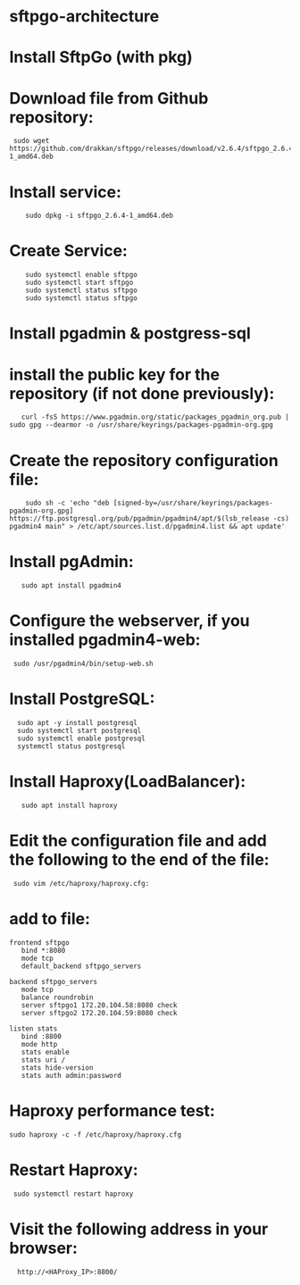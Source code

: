 # sftpgo-architecture



  # Install SftpGo (with pkg)
 
 # Download file from Github repository:
     sudo wget https://github.com/drakkan/sftpgo/releases/download/v2.6.4/sftpgo_2.6.4-1_amd64.deb

 # Install service:
        sudo dpkg -i sftpgo_2.6.4-1_amd64.deb

 # Create Service:
        sudo systemctl enable sftpgo
        sudo systemctl start sftpgo
        sudo systemctl status sftpgo
        sudo systemctl status sftpgo

        
  # Install pgadmin & postgress-sql 
  # install the public key for the repository (if not done previously):  
       curl -fsS https://www.pgadmin.org/static/packages_pgadmin_org.pub | sudo gpg --dearmor -o /usr/share/keyrings/packages-pgadmin-org.gpg

  # Create the repository configuration file:
        sudo sh -c 'echo "deb [signed-by=/usr/share/keyrings/packages-pgadmin-org.gpg] https://ftp.postgresql.org/pub/pgadmin/pgadmin4/apt/$(lsb_release -cs) pgadmin4 main" > /etc/apt/sources.list.d/pgadmin4.list && apt update'
        
  # Install pgAdmin:
       sudo apt install pgadmin4

  # Configure the webserver, if you installed pgadmin4-web:
        
     sudo /usr/pgadmin4/bin/setup-web.sh
     
  # Install PostgreSQL:
      sudo apt -y install postgresql
      sudo systemctl start postgresql
      sudo systemctl enable postgresql
      systemctl status postgresql

  # Install Haproxy(LoadBalancer):
       sudo apt install haproxy

   # Edit the configuration file and add the following to the end of the file:
        
     sudo vim /etc/haproxy/haproxy.cfg:
   # add to file:
    frontend sftpgo
       bind *:8080
       mode tcp
       default_backend sftpgo_servers

    backend sftpgo_servers
       mode tcp
       balance roundrobin
       server sftpgo1 172.20.104.58:8080 check
       server sftpgo2 172.20.104.59:8080 check

    listen stats
       bind :8800
       mode http
       stats enable
       stats uri /
       stats hide-version
       stats auth admin:password



  # Haproxy performance test:
    sudo haproxy -c -f /etc/haproxy/haproxy.cfg

  # Restart Haproxy:
     sudo systemctl restart haproxy

    
# Visit the following address in your browser:
      http://<HAProxy_IP>:8800/

   

   
